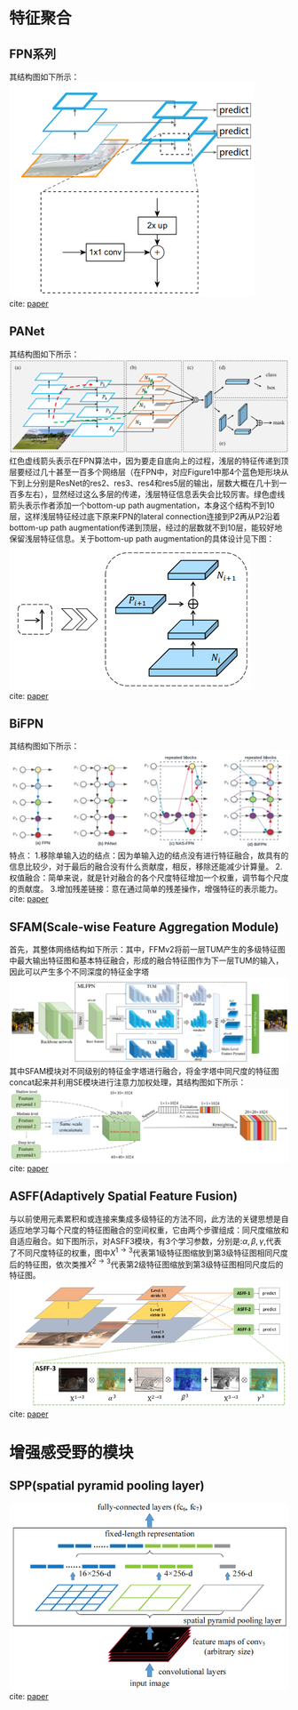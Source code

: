 # 特征聚合

## FPN系列
其结构图如下所示：\
![FPN](images/deeplearning/feature_integration/fpn.png)\
cite: [paper](http://arxiv.org/abs/1612.03144)
## PANet
其结构图如下所示：\
![PANet](images/deeplearning/feature_integration/PANet.png)\
红色虚线箭头表示在FPN算法中，因为要走自底向上的过程，浅层的特征传递到顶层要经过几十甚至一百多个网络层（在FPN中，对应Figure1中那4个蓝色矩形块从下到上分别是ResNet的res2、res3、res4和res5层的输出，层数大概在几十到一百多左右），显然经过这么多层的传递，浅层特征信息丢失会比较厉害。绿色虚线箭头表示作者添加一个bottom-up path augmentation，本身这个结构不到10层，这样浅层特征经过底下原来FPN的lateral connection连接到P2再从P2沿着bottom-up path augmentation传递到顶层，经过的层数就不到10层，能较好地保留浅层特征信息。关于bottom-up path augmentation的具体设计见下图：\
![bottom-up path augmentation](images/deeplearning/feature_integration/bottom_up.png)\
cite: [paper](http://arxiv.org/abs/1803.01534)
## BiFPN
其结构图如下所示：
![BiFPN](images/deeplearning/feature_integration/BiFPN.png)
特点：
1.移除单输入边的结点：因为单输入边的结点没有进行特征融合，故具有的信息比较少，对于最后的融合没有什么贡献度，相反，移除还能减少计算量。
2.权值融合：简单来说，就是针对融合的各个尺度特征增加一个权重，调节每个尺度的贡献度。
3.增加残差链接：意在通过简单的残差操作，增强特征的表示能力。\
cite: [paper](http://arxiv.org/abs/1911.09070)

## SFAM(Scale-wise Feature Aggregation Module)
首先，其整体网络结构如下所示：其中，FFMv2将前一层TUM产生的多级特征图中最大输出特征图和基本特征融合，形成的融合特征图作为下一层TUM的输入，因此可以产生多个不同深度的特征金字塔\
![MLFPN](images/deeplearning/feature_integration/mlfpn.png)
其中SFAM模块对不同级别的特征金字塔进行融合，将金字塔中同尺度的特征图concat起来并利用SE模块进行注意力加权处理，其结构图如下所示：\
![SFAM](images/deeplearning/feature_integration/SFAM.png)
cite: [paper](http://arxiv.org/abs/1811.04533)

## ASFF(Adaptively Spatial Feature Fusion)
与以前使用元素累积和或连接来集成多级特征的方法不同，此方法的关键思想是自适应地学习每个尺度的特征图融合的空间权重，它由两个步骤组成：同尺度缩放和自适应融合。如下图所示，对ASFF3模块，有3个学习参数，分别是:$\alpha,\beta,\gamma$,代表了不同尺度特征的权重，图中$X^{1\rightarrow3}$代表第1级特征图缩放到第3级特征图相同尺度后的特征图，依次类推$X^{2\rightarrow3}$代表第2级特征图缩放到第3级特征图相同尺度后的特征图。\
![ASFF](images/deeplearning/feature_integration/ASFF.png)
cite: [paper](http://arxiv.org/abs/1911.09516)

# 增强感受野的模块
## SPP(spatial pyramid pooling layer)
![SPP](images/deeplearning/enhance_receptive_field/SPP.png)
cite: [paper](http://arxiv.org/abs/1406.4729)
